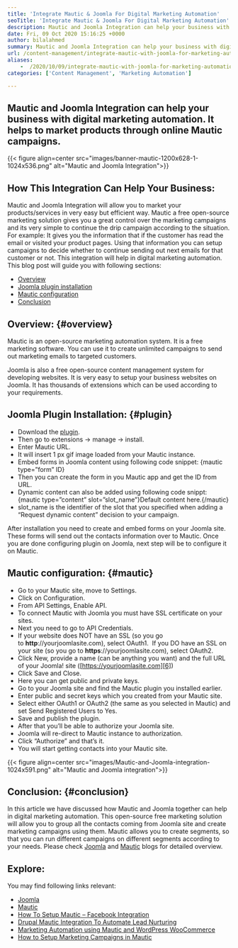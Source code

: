 ```yaml
---
title: 'Integrate Mautic & Joomla For Digital Marketing Automation'
seoTitle: 'Integrate Mautic & Joomla For Digital Marketing Automation'
description: Mautic and Joomla Integration can help your business with digital marketing automation. It helps to market products through Mautic campaigns.
date: Fri, 09 Oct 2020 15:16:25 +0000
author: bilalahmed
summary: Mautic and Joomla Integration can help your business with digital marketing automation. It helps to market products through online Mautic campaigns.
url: /content-management/integrate-mautic-with-joomla-for-marketing-automation/
aliases: 
    -  /2020/10/09/integrate-mautic-with-joomla-for-marketing-automation/
categories: ['Content Management', 'Marketing Automation']

---
```

## Mautic and Joomla Integration can help your business with digital marketing automation. It helps to market products through online Mautic campaigns.

{{< figure align=center src="images/banner-mautic-1200x628-1-1024x536.png" alt="Mautic and Joomla Integration">}}  

## How This Integration Can Help Your Business:

Mautic and Joomla Integration will allow you to market your products/services in very easy but efficient way. Mautic a free open-source marketing solution gives you a great control over the marketing campaigns and its very simple to continue the drip campaign according to the situation. For example: It gives you the information that if the customer has read the email or visited your product pages. Using that information you can setup campaigns to decide whether to continue sending out next emails for that customer or not. This integration will help in digital marketing automation. This blog post will guide you with following sections:

  * [Overview][1]
  * [Joomla plugin installation][2]
  * [Mautic configuration][3]
  * [Conclusion][4]

## Overview: {#overview}

Mautic is an open-source marketing automation system. It is a free marketing software. You can use it to create unlimited campaigns to send out marketing emails to targeted customers.

Joomla is also a free open-source content management system for developing websites. It is very easy to setup your business websites on Joomla. It has thousands of extensions which can be used according to your requirements.

## Joomla Plugin Installation: {#plugin}

  * Download the [plugin][5].
  * Then go to extensions -> manage -> install.
  * Enter Mautic URL.
  * It will insert 1 px gif image loaded from your Mautic instance.
  * Embed forms in Joomla content using following code snippet: {mautic type=”form” ID}
  * Then you can create the form in you Mautic app and get the ID from URL.
  * Dynamic content can also be added using following code snippt: {mautic type=”content” slot=”slot_name”}Default content here.{/mautic}
  * slot_name is the identifier of the slot that you specified when adding a “Request dynamic content” decision to your campaign.

After installation you need to create and embed forms on your Joomla site. These forms will send out the contacts information over to Mautic. Once you are done configuring plugin on Joomla, next step will be to configure it on Mautic.

## Mautic configuration: {#mautic}

  * Go to your Mautic site, move to Settings.
  * Click on Configuration.
  * From API Settings, Enable API.
  * To connect Mautic with Joomla you must have SSL certificate on your sites.
  * Next you need to go to API Credentials.
  * If your website does NOT have an SSL (so you go to **http**://yourjoomlasite.com), select OAuth1.  If you DO have an SSL on your site (so you go to **https**://yourjoomlasite.com), select OAuth2.
  * Click New, provide a name (can be anything you want) and the full URL of your Joomla! site ([https://yourjoomlasite.com][6])
  * Click Save and Close.
  * Here you can get public and private keys.
  * Go to your Joomla site and find the Mautic plugin you installed earlier.
  * Enter public and secret keys which you created from your Mautic site.
  * Select either OAuth1 or OAuth2 (the same as you selected in Mautic) and set Send Registered Users to Yes.
  * Save and publish the plugin.
  * After that you’ll be able to authorize your Joomla site.
  * Joomla will re-direct to Mautic instance to authorization.
  * Click “Authorize” and that’s it.
  * You will start getting contacts into your Mautic site.

{{< figure align=center src="images/Mautic-and-Joomla-integration-1024x591.png" alt="Mautic and Joomla integration">}}  

## Conclusion: {#conclusion}

In this article we have discussed how Mautic and Joomla together can help in digital marketing automation. This open-source free marketing solution will allow you to group all the contacts coming from Joomla site and create marketing campaigns using them. Mautic allows you to create segments, so that you can run different campaigns on different segments according to your needs. Please check [Joomla][7] and [Mautic][8] blogs for detailed overview. 

## Explore:

You may find following links relevant:

  * [Joomla][7]
  * [Mautic][8]
  * [How To Setup Mautic – Facebook Integration][9]
  * [Drupal Mautic Integration To Automate Lead Nurturing][10]
  * [Marketing Automation using Mautic and WordPress WooCommerce][11]
  * [How to Setup Marketing Campaigns in Mautic][12]

 [1]: #overview
 [2]: #plugin
 [3]: #mautic
 [4]: #conclusion
 [5]: https://href.li/?https://extensions.joomla.org/extension/mautic/
 [6]: https://href.li/?https://yourjoomlasite.com
 [7]: https://products.containerize.com/content-management/joomla
 [8]: https://products.containerize.com/marketing-automation/mautic
 [9]: https://blog.containerize.com/2020/12/04/how-to-setup-mautic-facebook-integration/
 [10]: https://blog.containerize.com/2020/10/14/mautic-and-drupal-integration-to-automate-lead-nurturing/
 [11]: https://blog.containerize.com/2020/10/12/marketing-automation-using-mautic-and-wordpress-woocommerce/
 [12]: https://blog.containerize.com/2020/11/27/how-to-setup-marketing-campaigns-using-mautic-campaign-builder/